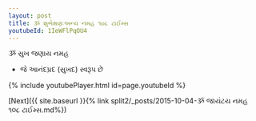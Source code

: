 ```yaml
---
layout: post
title: ૐ શુભેક્ષણઃઅન્ય નમહ ૧૦૮ ટાઈમ્સ
youtubeId: 1IeWFlPqOU4
---
```

 
 
 ૐ સુખ જણાય નમહ  
 
 -  જે આનંદપ્રદ (સુખદ) સ્વરૂપ છે 
 
  
 
  
 
 
 
 
 
 


{% include youtubePlayer.html id=page.youtubeId %}
 
[Next]({{ site.baseurl }}{% link  split2/_posts/2015-10-04-ૐ જાયંટય નમહ ૧૦૮ ટાઈમ્સ.md%})
 
